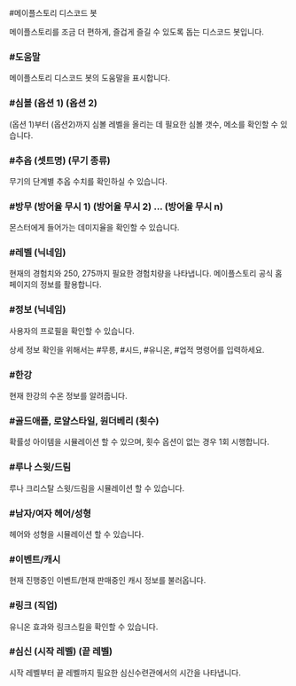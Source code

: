 #메이플스토리 디스코드 봇

메이플스토리를 조금 더 편하게, 즐겁게 즐길 수 있도록 돕는 디스코드 봇입니다.

### #도움말
메이플스토리 디스코드 봇의 도움말을 표시합니다.

### #심볼 (옵션 1) (옵션 2)
(옵션 1)부터 (옵션2)까지 심볼 레벨을 올리는 데 필요한 심볼 갯수, 메소를 확인할 수 있습니다.

### #추옵 (셋트명) (무기 종류)
무기의 단계별 추옵 수치를 확인하실 수 있습니다.

### #방무 (방어율 무시 1) (방어율 무시 2) ... (방어율 무시 n)
몬스터에게 들어가는 데미지율을 확인할 수 있습니다.

### #레벨 (닉네임)
현재의 경험치와 250, 275까지 필요한 경험치량을 나타냅니다.
메이플스토리 공식 홈페이지의 정보를 활용합니다.

### #정보 (닉네임)
사용자의 프로필을 확인할 수 있습니다.

상세 정보 확인을 위해서는 #무릉, #시드, #유니온, #업적 명령어를 입력하세요.

### #한강
현재 한강의 수온 정보를 알려줍니다.

### #골드애플, 로얄스타일, 원더베리 (횟수)
확률성 아이템을 시뮬레이션 할 수 있으며, 횟수 옵션이 없는 경우 1회 시행합니다.

### #루나 스윗/드림
루나 크리스탈 스윗/드림을 시뮬레이션 할 수 있습니다.

### #남자/여자 헤어/성형
헤어와 성형을 시뮬레이션 할 수 있습니다.

### #이벤트/캐시
현재 진행중인 이벤트/현재 판매중인 캐시 정보를 불러옵니다.

### #링크 (직업)
유니온 효과와 링크스킬을 확인할 수 있습니다.

### #심신 (시작 레벨) (끝 레벨)
시작 레벨부터 끝 레벨까지 필요한 심신수련관에서의 시간을 나타냅니다.
